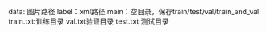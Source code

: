 
data: 图片路径
label：xml路径
main：空目录，保存train/test/val/train_and_val
train.txt:训练目录
val.txt验证目录
test.txt:测试目录
